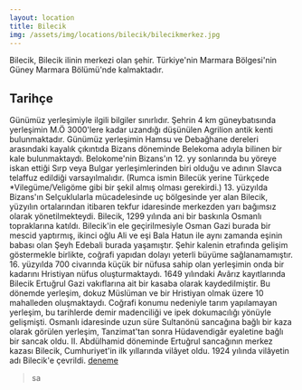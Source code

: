 ```yaml
---
layout: location
title: Bilecik
img: /assets/img/locations/bilecik/bilecikmerkez.jpg
---
```


Bilecik, Bilecik ilinin merkezi olan şehir. Türkiye'nin Marmara Bölgesi'nin Güney Marmara Bölümü'nde kalmaktadır. 

## Tarihçe

Günümüz yerleşimiyle ilgili bilgiler sınırlıdır. 
Şehrin 4 km güneybatısında yerleşimin M.Ö 3000'lere kadar uzandığı düşünülen Agrilion antik kenti bulunmaktadır. 
Günümüz yerleşimin Hamsu ve Debağhane dereleri arasındaki kayalık çıkıntıda Bizans döneminde Belekoma adıyla bilinen bir kale bulunmaktaydı.
Belokome'nin Bizans'ın 12. yy sonlarında bu yöreye iskan ettiği Sırp veya Bulgar yerleşimlerinden biri olduğu ve adının Slavca telaffuz edildiği varsayılmalıdır. 
(Rumca ismin Bilecük yerine Türkçede *Vilegüme/Veligöme gibi bir şekil almış olması gerekirdi.) 13. yüzyılda Bizans'ın Selçuklularla mücadelesinde uç bölgesinde yer alan Bilecik, yüzyılın ortalarından itibaren tekfur idaresinde merkezden yarı bağımsız olarak yönetilmekteydi. 
Bilecik, 1299 yılında ani bir baskınla Osmanlı topraklarına katıldı. 
Bilecik'in ele geçirilmesiyle Osman Gazi burada bir mescid yaptırmış, ikinci oğlu Ali ve eşi Bala Hatun ile aynı zamanda eşinin babası olan Şeyh Edebali burada yaşamıştır. 
Şehir kalenin etrafında gelişim göstermekle birlikte, coğrafi yapıdan dolayı yeterli büyüme sağlanamamıştır. 16. yüzyılda 700 civarında küçük bir nüfusa sahip olan yerleşimin onda bir kadarını Hristiyan nüfus oluşturmaktaydı. 
1649 yılındaki Avârız kayıtlarında Bilecik Ertuğrul Gazi vakıflarına ait bir kasaba olarak kaydedilmiştir. 
Bu dönemde yerleşim, dokuz Müslüman ve bir Hristiyan olmak üzere 10 mahalleden oluşmaktaydı. 
Coğrafi konumu nedeniyle tarım yapılamayan yerleşim, bu tarihlerde demir madenciliği ve ipek dokumacılığı yönüyle gelişmişti. 
Osmanlı idaresinde uzun süre Sultanönü sancağına bağlı bir kaza olarak görülen yerleşim, Tanzimat'tan sonra Hüdavendigâr eyaletine bağlı bir sancak oldu. 
II. Abdülhamid döneminde Ertuğrul sancağının merkez kazası Bilecik, Cumhuriyet'in ilk yıllarında vilâyet oldu. 
1924 yılında vilâyetin adı Bilecik'e çevrildi. [deneme](https://example.com) 

> sa